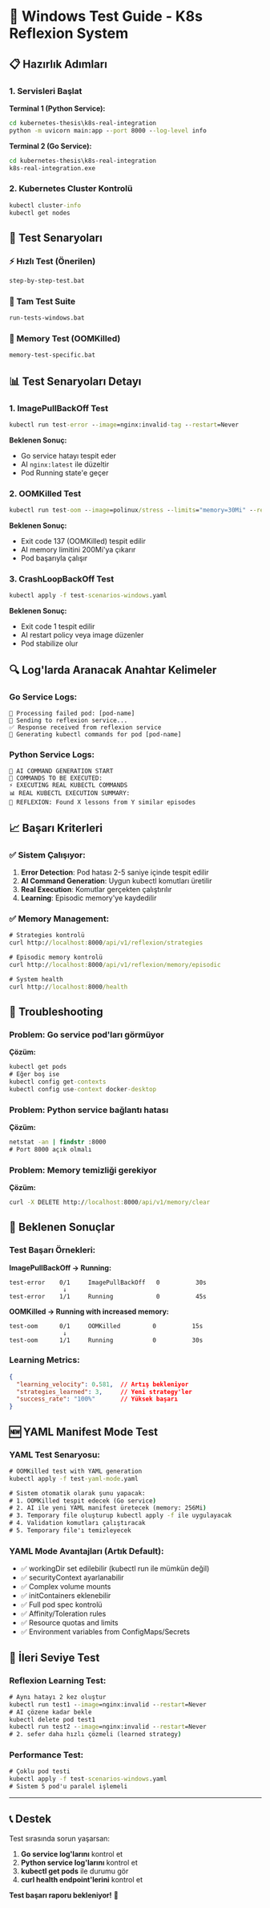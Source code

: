 # 🧪 Windows Test Guide - K8s Reflexion System

## 📋 Hazırlık Adımları

### 1. Servisleri Başlat

**Terminal 1 (Python Service):**
```cmd
cd kubernetes-thesis\k8s-real-integration
python -m uvicorn main:app --port 8000 --log-level info
```

**Terminal 2 (Go Service):**
```cmd
cd kubernetes-thesis\k8s-real-integration
k8s-real-integration.exe
```

### 2. Kubernetes Cluster Kontrolü
```cmd
kubectl cluster-info
kubectl get nodes
```

## 🧪 Test Senaryoları

### ⚡ Hızlı Test (Önerilen)
```cmd
step-by-step-test.bat
```

### 🔄 Tam Test Suite  
```cmd
run-tests-windows.bat
```

### 💾 Memory Test (OOMKilled)
```cmd
memory-test-specific.bat
```

## 📊 Test Senaryoları Detayı

### 1. **ImagePullBackOff Test**
```cmd
kubectl run test-error --image=nginx:invalid-tag --restart=Never
```
**Beklenen Sonuç:**
- Go service hatayı tespit eder
- AI `nginx:latest` ile düzeltir
- Pod Running state'e geçer

### 2. **OOMKilled Test**  
```cmd
kubectl run test-oom --image=polinux/stress --limits="memory=30Mi" --restart=Never -- stress --vm 1 --vm-bytes 50M
```
**Beklenen Sonuç:**
- Exit code 137 (OOMKilled) tespit edilir
- AI memory limitini 200Mi'ya çıkarır
- Pod başarıyla çalışır

### 3. **CrashLoopBackOff Test**
```cmd
kubectl apply -f test-scenarios-windows.yaml
```
**Beklenen Sonuç:**
- Exit code 1 tespit edilir
- AI restart policy veya image düzenler
- Pod stabilize olur

## 🔍 Log'larda Aranacak Anahtar Kelimeler

### Go Service Logs:
```
🚨 Processing failed pod: [pod-name]
📡 Sending to reflexion service...
✅ Response received from reflexion service
🔧 Generating kubectl commands for pod [pod-name]
```

### Python Service Logs:
```
🤖 AI COMMAND GENERATION START
🔧 COMMANDS TO BE EXECUTED:
⚡ EXECUTING REAL KUBECTL COMMANDS
📊 REAL KUBECTL EXECUTION SUMMARY:
🧠 REFLEXION: Found X lessons from Y similar episodes
```

## 📈 Başarı Kriterleri

### ✅ Sistem Çalışıyor:
1. **Error Detection**: Pod hatası 2-5 saniye içinde tespit edilir
2. **AI Command Generation**: Uygun kubectl komutları üretilir  
3. **Real Execution**: Komutlar gerçekten çalıştırılır
4. **Learning**: Episodic memory'ye kaydedilir

### ✅ Memory Management:
```cmd
# Strategies kontrolü
curl http://localhost:8000/api/v1/reflexion/strategies

# Episodic memory kontrolü  
curl http://localhost:8000/api/v1/reflexion/memory/episodic

# System health
curl http://localhost:8000/health
```

## 🐛 Troubleshooting

### Problem: Go service pod'ları görmüyor
**Çözüm:**
```cmd
kubectl get pods
# Eğer boş ise
kubectl config get-contexts
kubectl config use-context docker-desktop
```

### Problem: Python service bağlantı hatası
**Çözüm:**
```cmd
netstat -an | findstr :8000
# Port 8000 açık olmalı
```

### Problem: Memory temizliği gerekiyor
**Çözüm:**
```cmd
curl -X DELETE http://localhost:8000/api/v1/memory/clear
```

## 🎯 Beklenen Sonuçlar

### Test Başarı Örnekleri:

**ImagePullBackOff → Running:**
```
test-error    0/1     ImagePullBackOff   0          30s
               ↓
test-error    1/1     Running            0          45s
```

**OOMKilled → Running with increased memory:**
```
test-oom      0/1     OOMKilled         0          15s
               ↓  
test-oom      1/1     Running           0          30s
```

### Learning Metrics:
```json
{
  "learning_velocity": 0.581,  // Artış bekleniyor
  "strategies_learned": 3,     // Yeni strategy'ler
  "success_rate": "100%"       // Yüksek başarı
}
```

## 🆕 YAML Manifest Mode Test

### YAML Test Senaryosu:
```cmd
# OOMKilled test with YAML generation
kubectl apply -f test-yaml-mode.yaml

# Sistem otomatik olarak şunu yapacak:
# 1. OOMKilled tespit edecek (Go service)
# 2. AI ile yeni YAML manifest üretecek (memory: 256Mi)
# 3. Temporary file oluşturup kubectl apply -f ile uygulayacak
# 4. Validation komutları çalıştıracak
# 5. Temporary file'ı temizleyecek
```

### YAML Mode Avantajları (Artık Default):
- ✅ workingDir set edilebilir (kubectl run ile mümkün değil)
- ✅ securityContext ayarlanabilir  
- ✅ Complex volume mounts
- ✅ initContainers eklenebilir
- ✅ Full pod spec kontrolü
- ✅ Affinity/Toleration rules
- ✅ Resource quotas and limits
- ✅ Environment variables from ConfigMaps/Secrets

## 🚀 İleri Seviye Test

### Reflexion Learning Test:
```cmd
# Aynı hatayı 2 kez oluştur
kubectl run test1 --image=nginx:invalid --restart=Never
# AI çözene kadar bekle
kubectl delete pod test1
kubectl run test2 --image=nginx:invalid --restart=Never  
# 2. sefer daha hızlı çözmeli (learned strategy)
```

### Performance Test:
```cmd
# Çoklu pod testi
kubectl apply -f test-scenarios-windows.yaml
# Sistem 5 pod'u paralel işlemeli
```

---

## 📞 Destek

Test sırasında sorun yaşarsan:
1. **Go service log'larını** kontrol et
2. **Python service log'larını** kontrol et  
3. **kubectl get pods** ile durumu gör
4. **curl health endpoint'lerini** kontrol et

**Test başarı raporu bekleniyor!** 🎉